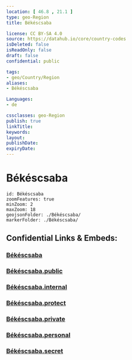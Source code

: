 ```yaml
---
location: [ 46.8 , 21.1 ] 
type: geo-Region
title: Békéscsaba

license: CC BY-SA 4.0
source: https://datahub.io/core/country-codes
isDeleted: false
isReadOnly: false
draft: false
confidential: public

tags:
- geo/Country/Region
aliases:
- Békéscsaba

Languages:
- de

cssclasses: geo-Region
publish: true
linkTitle: 
keywords: 
layout: 
publishDate: 
expiryDate: 
---
```


# Békéscsaba

```leaflet
id: Békéscsaba
zoomFeatures: true 
minZoom: 2 
maxZoom: 18
geojsonFolder: ./Békéscsaba/
markerFolder: ./Békéscsaba/
```


## Confidential Links & Embeds: 

### [Békéscsaba](/_Standards/Earth/Continent/Europe/Europe~East/Hungary/Counties~Hungary/Békés/counties~Békés/Békéscsaba.md) 

### [Békéscsaba.public](/_public/Earth/Continent/Europe/Europe~East/Hungary/Counties~Hungary/Békés/counties~Békés/Békéscsaba.public.md) 

### [Békéscsaba.internal](/_internal/Earth/Continent/Europe/Europe~East/Hungary/Counties~Hungary/Békés/counties~Békés/Békéscsaba.internal.md) 

### [Békéscsaba.protect](/_protect/Earth/Continent/Europe/Europe~East/Hungary/Counties~Hungary/Békés/counties~Békés/Békéscsaba.protect.md) 

### [Békéscsaba.private](/_private/Earth/Continent/Europe/Europe~East/Hungary/Counties~Hungary/Békés/counties~Békés/Békéscsaba.private.md) 

### [Békéscsaba.personal](/_personal/Earth/Continent/Europe/Europe~East/Hungary/Counties~Hungary/Békés/counties~Békés/Békéscsaba.personal.md) 

### [Békéscsaba.secret](/_secret/Earth/Continent/Europe/Europe~East/Hungary/Counties~Hungary/Békés/counties~Békés/Békéscsaba.secret.md)

